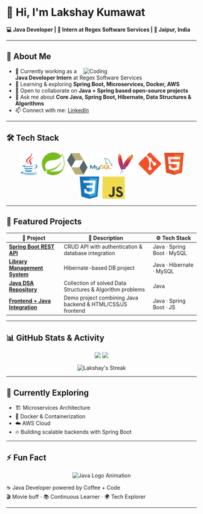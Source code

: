 # 👋 Hi, I'm Lakshay Kumawat  

**💻 Java Developer | 🌱 Intern at Regex Software Services | 📍 Jaipur, India**

---

## 🚀 About Me
<img align="right" alt="Coding" width="300" src="https://i.giphy.com/media/qgQUggAC3Pfv687qPC/giphy.gif">

- 🔭 Currently working as a **Java Developer Intern** at Regex Software Services  
- 🌱 Learning & exploring **Spring Boot, Microservices, Docker, AWS**  
- 👯 Open to collaborate on **Java + Spring based open-source projects**  
- 💬 Ask me about **Core Java, Spring Boot, Hibernate, Data Structures & Algorithms**  
- 📫 Connect with me: [LinkedIn](https://www.linkedin.com/in/lakshay-kumawat-4a586a335)  

---

## 🛠️ Tech Stack

<p align="center">
<img src="https://raw.githubusercontent.com/devicons/devicon/master/icons/java/java-original.svg" alt="java" width="60" height="60"/>
<img src="https://raw.githubusercontent.com/devicons/devicon/master/icons/spring/spring-original.svg" alt="spring" width="60" height="60"/>
<img src="https://raw.githubusercontent.com/devicons/devicon/master/icons/hibernate/hibernate-original.svg" alt="hibernate" width="60" height="60"/>
<img src="https://raw.githubusercontent.com/devicons/devicon/master/icons/mysql/mysql-original-wordmark.svg" alt="mysql" width="60" height="60"/>
<img src="https://raw.githubusercontent.com/devicons/devicon/master/icons/maven/maven-original.svg" alt="maven" width="60" height="60"/>
<img src="https://raw.githubusercontent.com/devicons/devicon/master/icons/git/git-original.svg" alt="git" width="60" height="60"/>
<img src="https://raw.githubusercontent.com/devicons/devicon/master/icons/html5/html5-original.svg" alt="html5" width="60" height="60"/>
<img src="https://raw.githubusercontent.com/devicons/devicon/master/icons/css3/css3-original.svg" alt="css3" width="60" height="60"/>
<img src="https://raw.githubusercontent.com/devicons/devicon/master/icons/javascript/javascript-original.svg" alt="javascript" width="60" height="60"/>
</p>

---

## 📂 Featured Projects

| 🚀 Project | 📝 Description | ⚙️ Tech Stack |
|------------|----------------|---------------|
| [**Spring Boot REST API**](#) | CRUD API with authentication & database integration | Java · Spring Boot · MySQL |
| [**Library Management System**](#) | Hibernate-based DB project | Java · Hibernate · MySQL |
| [**Java DSA Repository**](#) | Collection of solved Data Structures & Algorithm problems | Java |
| [**Frontend + Java Integration**](#) | Demo project combining Java backend & HTML/CSS/JS frontend | Java · Spring Boot · JS |

---

## 📊 GitHub Stats & Activity

<p align="center">
<img src="https://github-readme-stats.vercel.app/api?username=Lakshay-1126&show_icons=true&theme=tokyonight" height="180px"/>
<img src="https://github-readme-stats.vercel.app/api/top-langs/?username=Lakshay-1126&layout=compact&theme=tokyonight" height="180px"/>
</p>

<p align="center">
<img src="https://github-readme-streak-stats.herokuapp.com/?user=Lakshay-1126&theme=tokyonight" alt="Lakshay's Streak"/>
</p>

---

## 🧠 Currently Exploring
- 🏗️ Microservices Architecture  
- 🐳 Docker & Containerization  
- ☁️ AWS Cloud  
- 🔥 Building scalable backends with Spring Boot  

---

## ⚡ Fun Fact

<p align="center">
<img src="https://i.imgur.com/7kO3FzG.gif" width="300" alt="Java Logo Animation"/>
</p>

☕ Java Developer powered by Coffee + Code  
🎬 Movie buff · 📚 Continuous Learner · 🌍 Tech Explorer  

---


<!--
**Lakshay-1126/Lakshay-1126** is a ✨ _special_ ✨ repository because its `README.md` (this file) appears on your GitHub profile.

Here are some ideas to get you started:

- 🔭 I’m currently working on ...
- 🌱 I’m currently learning ...
- 👯 I’m looking to collaborate on ...
- 🤔 I’m looking for help with ...
- 💬 Ask me about ...
- 📫 How to reach me: ...
- 😄 Pronouns: ...
- ⚡ Fun fact: ...
-->
